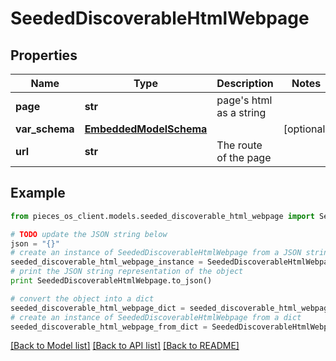 # SeededDiscoverableHtmlWebpage


## Properties
Name | Type | Description | Notes
------------ | ------------- | ------------- | -------------
**page** | **str** | page&#39;s html as a string | 
**var_schema** | [**EmbeddedModelSchema**](EmbeddedModelSchema.md) |  | [optional] 
**url** | **str** | The route of the page  | 

## Example

```python
from pieces_os_client.models.seeded_discoverable_html_webpage import SeededDiscoverableHtmlWebpage

# TODO update the JSON string below
json = "{}"
# create an instance of SeededDiscoverableHtmlWebpage from a JSON string
seeded_discoverable_html_webpage_instance = SeededDiscoverableHtmlWebpage.from_json(json)
# print the JSON string representation of the object
print SeededDiscoverableHtmlWebpage.to_json()

# convert the object into a dict
seeded_discoverable_html_webpage_dict = seeded_discoverable_html_webpage_instance.to_dict()
# create an instance of SeededDiscoverableHtmlWebpage from a dict
seeded_discoverable_html_webpage_from_dict = SeededDiscoverableHtmlWebpage.from_dict(seeded_discoverable_html_webpage_dict)
```
[[Back to Model list]](../README.md#documentation-for-models) [[Back to API list]](../README.md#documentation-for-api-endpoints) [[Back to README]](../README.md)


